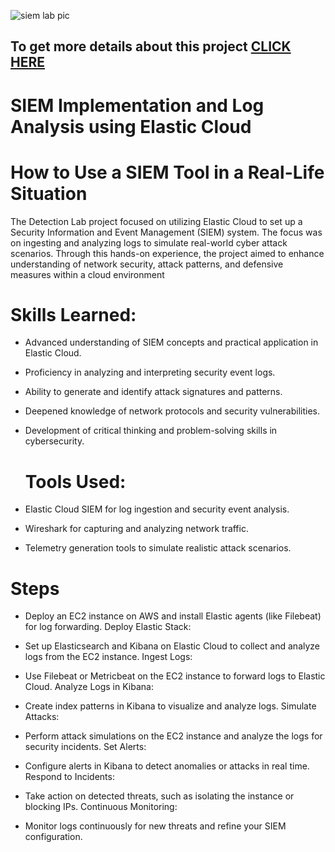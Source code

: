![siem lab pic](https://github.com/user-attachments/assets/c1e7fefd-c66b-4185-9388-f3828ee4e918)

## To get more details about this project <a href="https://medium.com/@aliceeneyo/how-to-use-a-siem-tool-in-a-real-life-situation-88e13e3cd923">CLICK HERE</a>

# SIEM Implementation and Log Analysis using Elastic Cloud
# How to Use a SIEM Tool in a Real-Life Situation

The Detection Lab project focused on utilizing Elastic Cloud to set up a Security Information and Event Management (SIEM) system. The focus was on ingesting and analyzing logs to simulate real-world cyber attack scenarios. Through this hands-on experience, the project aimed to enhance understanding of network security, attack patterns, and defensive measures within a cloud environment

# Skills Learned:

- Advanced understanding of SIEM concepts and practical application in Elastic Cloud.
- Proficiency in analyzing and interpreting security event logs.
- Ability to generate and identify attack signatures and patterns.
- Deepened knowledge of network protocols and security vulnerabilities.
- Development of critical thinking and problem-solving skills in cybersecurity.

  # Tools Used:

- Elastic Cloud SIEM for log ingestion and security event analysis.
- Wireshark for capturing and analyzing network traffic.
- Telemetry generation tools to simulate realistic attack scenarios.

# Steps

- Deploy an EC2 instance on AWS and install Elastic agents (like Filebeat) for log forwarding.
  Deploy Elastic Stack:

- Set up Elasticsearch and Kibana on Elastic Cloud to collect and analyze logs from the EC2 instance.
  Ingest Logs:

- Use Filebeat or Metricbeat on the EC2 instance to forward logs to Elastic Cloud.
  Analyze Logs in Kibana:

- Create index patterns in Kibana to visualize and analyze logs.
  Simulate Attacks:

- Perform attack simulations on the EC2 instance and analyze the logs for security incidents.
  Set Alerts:

- Configure alerts in Kibana to detect anomalies or attacks in real time.
  Respond to Incidents:

- Take action on detected threats, such as isolating the instance or blocking IPs.
  Continuous Monitoring:

- Monitor logs continuously for new threats and refine your SIEM configuration.

  





